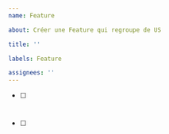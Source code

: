 ```yaml
---
name: Feature

about: Créer une Feature qui regroupe de US

title: ''

labels: Feature

assignees: ''
---
```

* [ ] #
* [ ] #

